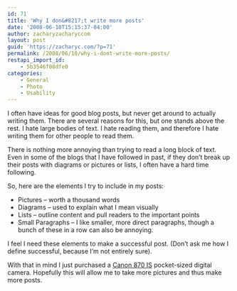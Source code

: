 ```yaml
---
id: 71
title: 'Why I don&#8217;t write more posts'
date: '2008-06-10T15:15:37-04:00'
author: zacharyzacharyccom
layout: post
guid: 'https://zacharyc.com/?p=71'
permalink: /2008/06/10/why-i-dont-write-more-posts/
restapi_import_id:
    - 5b3546f08dfe0
categories:
    - General
    - Photo
    - Usability
---
```


I often have ideas for good blog posts, but never get around to actually writing them. There are several reasons for this, but one stands above the rest. I hate large bodies of text. I hate reading them, and therefore I hate writing them for other people to read them.

There is nothing more annoying than trying to read a long block of text. Even in some of the blogs that I have followed in past, if they don’t break up their posts with diagrams or pictures or lists, I often have a hard time following.

So, here are the elements I try to include in my posts:

- Pictures – worth a thousand words
- Diagrams – used to explain what I mean visually
- Lists – outline content and pull readers to the important points
- Small Paragraphs – I like smaller, more direct paragraphs, though a bunch of these in a row can also be annoying.

I feel I need these elements to make a successful post. (Don’t ask me how I define successful, because I’m not entirely sure).

With that in mind I just purchased a [Canon 870 IS](http://www.amazon.com/Canon-PowerShot-SD870IS-Digital-Stabilized/dp/B000V20S3G/ref=pd_bbs_1?ie=UTF8&s=electronics&qid=1213110882&sr=8-1) pocket-sized digital camera. Hopefully this will allow me to take more pictures and thus make more posts.